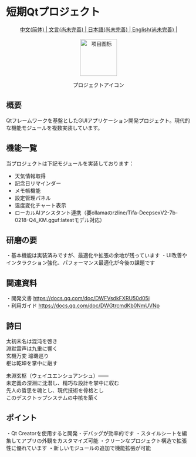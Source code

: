 # 短期Qtプロジェクト

<div align="center">
    <a href="README.md" alt="中文" width="800">中文(简体) | </a>
    <a href="README_LZH.md" alt="文言" width="800">文言(尚未完善) | </a>
    <a href="README_JP.md" alt="日本語" width="800">日本語(尚未完善) | </a>
    <a href="README_EN.md" alt="English" width="800">English(尚未完善) | </a>
</div>
<br/>
<div align="center">
    <img src="resources/icons/main.ico" alt="项目图标" width="100" title="プロジェクトアイコン"></img>
     <p>プロジェクトアイコン</p>
</div>

## 概要

Qtフレームワークを基盤としたGUIアプリケーション開発プロジェクト。現代的な機能モジュールを複数実装しています。

## 機能一覧

当プロジェクトは下記モジュールを実装しております：

- 天気情報取得
- 記念日リマインダー
- メモ帳機能
- 設定管理パネル
- 温度変化チャート表示
- ローカルAIアシスタント連携（要ollamaのrzline/Tifa-DeepsexV2-7b-0218-Q4_KM.gguf:latestモデル対応）

## 研磨の要

・基本機能は実装済みですが、最適化や拡張の余地が残っています
・UI改善やインタラクション強化、パフォーマンス最適化が今後の課題です

## 関連資料

・開発文書 <https://docs.qq.com/doc/DWFVsdkFXRU50d05i>  
・利用ガイド <https://docs.qq.com/doc/DWGtrcmdKb0NmUVNp>

## 詩曰

太初未名は混沌を啓き  
淵默雷声は九重に響く  
玄機万変 璿璣巡り  
枢は乾坤を掌中に融す  

未淵玄枢（ウェイユエンシュアンシュ）——  
未定義の深淵に沈潜し、精巧な設計を掌中に収む  
先人の哲思を魂とし、現代技術を骨格とし  
このデスクトップシステムの中核を築く  

## ポイント

・Qt Creatorを使用すると開発・デバッグが効率的です
・スタイルシートを編集してアプリの外観をカスタマイズ可能
・クリーンなプロジェクト構造で拡張性に優れています
・新しいモジュールの追加で機能拡張が可能
